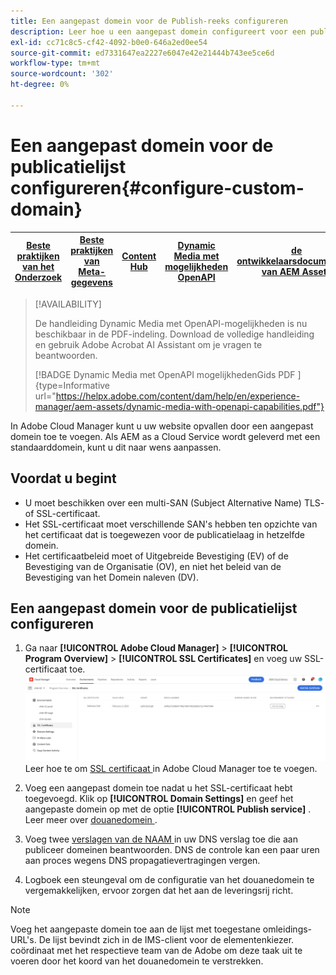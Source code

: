 ```yaml
---
title: Een aangepast domein voor de Publish-reeks configureren
description: Leer hoe u een aangepast domein configureert voor een publicatielaag in Adobe Cloud Manager.
exl-id: cc71c8c5-cf42-4092-b0e0-646a2ed0ee54
source-git-commit: ed7331647ea2227e6047e42e21444b743ee5ce6d
workflow-type: tm+mt
source-wordcount: '302'
ht-degree: 0%

---
```


# Een aangepast domein voor de publicatielijst configureren{#configure-custom-domain}

| [ Beste praktijken van het Onderzoek ](/help/assets/search-best-practices.md) | [ Beste praktijken van Meta-gegevens ](/help/assets/metadata-best-practices.md) | [ Content Hub ](/help/assets/product-overview.md) | [ Dynamic Media met mogelijkheden OpenAPI ](/help/assets/dynamic-media-open-apis-overview.md) | [ de ontwikkelaarsdocumentatie van AEM Assets ](https://developer.adobe.com/experience-cloud/experience-manager-apis/) |
| ------------- | --------------------------- |---------|----|-----|

>[!AVAILABILITY]
>
>De handleiding Dynamic Media met OpenAPI-mogelijkheden is nu beschikbaar in de PDF-indeling. Download de volledige handleiding en gebruik Adobe Acrobat AI Assistant om je vragen te beantwoorden.
>
>[!BADGE  Dynamic Media met OpenAPI mogelijkhedenGids PDF ]{type=Informative url="https://helpx.adobe.com/content/dam/help/en/experience-manager/aem-assets/dynamic-media-with-openapi-capabilities.pdf"}

In Adobe Cloud Manager kunt u uw website opvallen door een aangepast domein toe te voegen. Als AEM as a Cloud Service wordt geleverd met een standaarddomein, kunt u dit naar wens aanpassen.

## Voordat u begint

* U moet beschikken over een multi-SAN (Subject Alternative Name) TLS- of SSL-certificaat.
* Het SSL-certificaat moet verschillende SAN&#39;s hebben ten opzichte van het certificaat dat is toegewezen voor de publicatielaag in hetzelfde domein.
* Het certificaatbeleid moet of Uitgebreide Bevestiging (EV) of de Bevestiging van de Organisatie (OV), en niet het beleid van de Bevestiging van het Domein naleven (DV).


## Een aangepast domein voor de publicatielijst configureren

1. Ga naar **[!UICONTROL Adobe Cloud Manager]** > **[!UICONTROL Program Overview]** > **[!UICONTROL SSL Certificates]** en voeg uw SSL-certificaat toe.
   ![ beeld ](/help/assets/assets/ssl-certificate.png)
Leer hoe te om [ SSL certificaat ](/help/implementing/cloud-manager/managing-ssl-certifications/add-ssl-certificate.md) in Adobe Cloud Manager toe te voegen.

1. Voeg een aangepast domein toe nadat u het SSL-certificaat hebt toegevoegd. Klik op **[!UICONTROL Domain Settings]** en geef het aangepaste domein op met de optie **[!UICONTROL Publish service]** .
Leer meer over [ douanedomein ](/help/implementing/cloud-manager/custom-domain-names/add-custom-domain-name.md).

1. Voeg twee [ verslagen van de NAAM ](/help/implementing/cloud-manager/custom-domain-names/add-custom-domain-name.md) in uw DNS verslag toe die aan publiceer domeinen beantwoorden.
DNS de controle kan een paar uren aan proces wegens DNS propagatievertragingen vergen.

1. Logboek een steungeval om de configuratie van het douanedomein te vergemakkelijken, ervoor zorgen dat het aan de leveringsrij richt.

>[!NOTE]
>
Voeg het aangepaste domein toe aan de lijst met toegestane omleidings-URL&#39;s. De lijst bevindt zich in de IMS-client voor de elementenkiezer.<br> coördinaat met het respectieve team van de Adobe om deze taak uit te voeren door het koord van het douanedomein te verstrekken.
